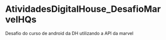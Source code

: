 # AtividadesDigitalHouse_DesafioMarvelHQs
Desafio do curso de android da DH utilizando a API da marvel
